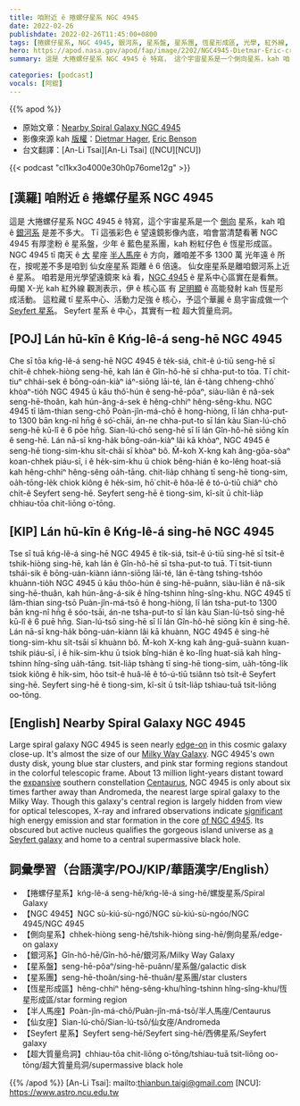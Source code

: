 ```yaml
---
title: 咱附近 ê 捲螺仔星系 NGC 4945
date: 2022-02-26
publishdate: 2022-02-26T11:45:00+0800
tags: [捲螺仔星系, NGC 4945, 銀河系, 星系盤, 星系團, 恆星形成區, 光學, 紅外線, X-光, 超大質量烏洞, 半人馬座, Seyfert 星系, 仙女座, 仙女座星系]
hero: https://apod.nasa.gov/apod/fap/image/2202/NGC4945-Dietmar-Eric-crop1024.jpg
summary: 這是 大捲螺仔星系 NGC 4945 ê 特寫， 這个宇宙星系是一个側向星系，kah 咱 ê 銀河系是差不多大。

categories: [podcast]
vocals: [阿錕]
---
```


{{% apod %}}

- 原始文章：[Nearby Spiral Galaxy NGC 4945](https://apod.nasa.gov/apod/ap220226.html)
- 影像來源 kah [版權][copyright]：[Dietmar Hager](https://www.facebook.com/StargazerObservatory/), [Eric Benson](http://www.faintgalaxy.com/)
- 台文翻譯：[An-Li Tsai][An-Li Tsai] ([NCU][NCU])

{{< podcast "cl1kx3o4000e30h0p76ome12g" >}}

## [漢羅] 咱附近 ê 捲螺仔星系 NGC 4945
這是 大捲螺仔星系 NGC 4945 ê 特寫，這个宇宙星系是一个 [側向][edge-on] 星系，kah 咱 ê [銀河系][Milky Way Galaxy] 是差不多大。
Tī 這張彩色 ê 望遠鏡影像內底，咱會當清楚看著 NGC 4945 有厚塗粉 ê 星系盤，少年 ê 藍色星系團，kah 粉紅仔色 ê 恆星形成區。
NGC 4945 tī 南天 ê [大][expansive] 星座 [半人馬座][Centaurus] ê 方向，離咱差不多 1300 萬 光年遠 ê 所在，按呢差不多是咱到 仙女座星系 距離 ê 6 倍遠。
仙女座星系是離咱銀河系上近 ê 星系。
咱若是用光學望遠鏡來 kā 看，[NGC 4945][of NGC 4945] ê 星系中心區實在是看無。
毋閣 X-光 kah 紅外線 觀測表示，伊 ê 核心區 有 [足明顯][significant] ê 高能發射 kah 恆星形成活動。
這粒藏 tī 星系中心、活動力足強 ê 核心，予這个華麗 ê 島宇宙成做一个 [Seyfert 星系][a Seyfert galaxy]。
Seyfert 星系 ê 中心，其實有一粒 超大質量烏洞。


## [POJ] Lán hū-kīn ê Kńg-lê-á seng-hē NGC 4945
Che sī tōa kńg-lê-á seng-hē NGC 4945 ê te̍k-siá, chit-ê ú-tiū seng-hē sī chi̍t-ê chhek-hiòng seng-hē, kah lán ê Gîn-hô-hē sī chha-put-to tōa.
Tī chit-tiuⁿ chhái-sek ê bōng-oán-kiàⁿ iáⁿ-siōng lāi-té, lán ē-tàng chheng-chhó͘ khòaⁿ-tio̍h NGC 4945 ū kāu thô͘-hún ê seng-hē-pôaⁿ, siàu-liân ê nâ-sek seng-hē-thoân, kah hún-âng-á-sek ê hêng-chhiⁿ hêng-sêng-khu.
NGC 4945 tī lâm-thian seng-chō Poàn-jîn-má-chō ê hong-hiòng, lī lán chha-put-to 1300 bān kng-nî hn̄g ê só͘-chāi, án-ne chha-put-to sī lán kàu Sian-lú-chō seng-hē kū-lî ê 6 pōe hn̄g.
Sian-lú-chō seng-hē sī lī lán Gîn-hô-hē siōng kīn ê seng-hē.
Lán nā-sī kng-ha̍k bōng-oán-kiàⁿ lâi kā khòaⁿ, NGC 4945 ê seng-hē tiong-sim-khu si̍t-chāi sī khòaⁿ bô.
M̄-koh X-kng kah âng-gōa-sòaⁿ koan-chhek piáu-sī, i ê he̍k-sim-khu ū chiok bêng-hián ê ko-lêng hoat-siā kah hêng-chhiⁿ hêng-sêng oa̍h-tāng.
chit-lia̍p chhàng tī seng-hē tiong-sim, oa̍h-tōng-le̍k chiok kiông ê he̍k-sim, hō͘ chit-ê hôa-lē ê tó-ú-tiū chiâⁿ chò chi̍t-ê Seyfert seng-hē.
Seyfert seng-hē ê tiong-sim, kî-si̍t ū chi̍t-lia̍p chhiau-tōa chit-liōng o͘-tōng.

## [KIP] Lán hū-kīn ê Kńg-lê-á sing-hē NGC 4945
Tse sī tuā kńg-lê-á sing-hē NGC 4945 ê ti̍k-siá, tsit-ê ú-tiū sing-hē sī tsi̍t-ê tshik-hiòng sing-hē, kah lán ê Gîn-hô-hē sī tsha-put-to tuā.
Tī tsit-tiunn tshái-sik ê bōng-uán-kiànn iánn-siōng lāi-té, lán ē-tàng tshing-tshóo khuànn-tio̍h NGC 4945 ū kāu thôo-hún ê sing-hē-puânn, siàu-liân ê nâ-sik sing-hē-thuân, kah hún-âng-á-sik ê hîng-tshinn hîng-sîng-khu.
NGC 4945 tī lâm-thian sing-tsō Puàn-jîn-má-tsō ê hong-hiòng, lī lán tsha-put-to 1300 bān kng-nî hn̄g ê sóo-tsāi, án-ne tsha-put-to sī lán kàu Sian-lú-tsō sing-hē kū-lî ê 6 puē hn̄g.
Sian-lú-tsō sing-hē sī lī lán Gîn-hô-hē siōng kīn ê sing-hē.
Lán nā-sī kng-ha̍k bōng-uán-kiànn lâi kā khuànn, NGC 4945 ê sing-hē tiong-sim-khu si̍t-tsāi sī khuànn bô.
M̄-koh X-kng kah âng-guā-suànn kuan-tshik piáu-sī, i ê hi̍k-sim-khu ū tsiok bîng-hián ê ko-lîng huat-siā kah hîng-tshinn hîng-sîng ua̍h-tāng.
tsit-lia̍p tshàng tī sing-hē tiong-sim, ua̍h-tōng-li̍k tsiok kiông ê hi̍k-sim, hōo tsit-ê huâ-lē ê tó-ú-tiū tsiânn tsò tsi̍t-ê Seyfert sing-hē.
Seyfert sing-hē ê tiong-sim, kî-si̍t ū tsi̍t-lia̍p tshiau-tuā tsit-liōng oo-tōng.


## [English] Nearby Spiral Galaxy NGC 4945

Large spiral galaxy NGC 4945 is seen nearly [edge-on][edge-on] in this cosmic galaxy close-up.
It's almost the size of our [Milky Way Galaxy][Milky Way Galaxy].
NGC 4945's own dusty disk, young blue star clusters, and pink star forming regions standout in the colorful telescopic frame.
About 13 million light-years distant toward the [expansive][expansive] southern constellation [Centaurus][Centaurus], NGC 4945 is only about six times farther away than Andromeda, the nearest large spiral galaxy to the Milky Way.
Though this galaxy's central region is largely hidden from view for optical telescopes, X-ray and infrared observations indicate [significant][significant] high energy emission and star formation in the core [of NGC 4945][of NGC 4945].
Its obscured but active nucleus qualifies the gorgeous island universe as [a Seyfert galaxy][a Seyfert galaxy] and home to a central supermassive black hole.

## 詞彙學習（台語漢字/POJ/KIP/華語漢字/English）
- 【捲螺仔星系】kńg-lê-á seng-hē/kńg-lê-á sing-hē/螺旋星系/Spiral Galaxy
- 【NGC 4945】NGC sù-kiú-sù-ngó͘/NGC sù-kiú-sù-ngóo/NGC 4945/NGC 4945
- 【側向星系】chhek-hiòng seng-hē/tshik-hiòng sing-hē/側向星系/edge-on galaxy
- 【銀河系】Gîn-hô-hē/Gîn-hô-hē/銀河系/Milky Way Galaxy
- 【星系盤】seng-hē-pôaⁿ/sing-hē-puânn/星系盤/galactic disk
- 【星系團】seng-hē-thoân/sing-hē-thuân/星系團/star clusters
- 【恆星形成區】hêng-chhiⁿ hêng-sêng-khu/hîng-tshinn hîng-sîng-khu/恆星形成區/star forming region
- 【半人馬座】Poàn-jîn-má-chō/Puàn-jîn-má-tsō/半人馬座/Centaurus
- 【仙女座】Sian-lú-chō/Sian-lú-tsō/仙女座/Andromeda
- 【Seyfert 星系】Seyfert seng-hē/Seyfert sing-hē/西佛星系/Seyfert galaxy
- 【超大質量烏洞】chhiau-tōa chit-liōng o͘-tōng/tshiau-tuā tsit-liōng oo-tōng/超大質量烏洞/supermassive black hole


{{% /apod %}}
[An-Li Tsai]: mailto:thianbun.taigi@gmail.com
[NCU]: https://www.astro.ncu.edu.tw

[copyright]: https://apod.nasa.gov/apod/fap/lib/about_apod.html#srapply

[edge-on]:https://apod.nasa.gov/apod/ap010510.html
[Milky Way Galaxy]:https://apod.nasa.gov/apod/ap140724.html
[expansive]:http://www.astro.wisc.edu/~dolan/constellations/extra/Centaurus.html
[Centaurus]:http://www.hawastsoc.org/deepsky/cen/index.html
[significant]:http://arxiv.org/abs/astro-ph/0002244
[of NGC 4945]:http://www.eso.org/public/news/eso0931/
[a Seyfert galaxy]:https://apod.nasa.gov/apod/ap010701.html
